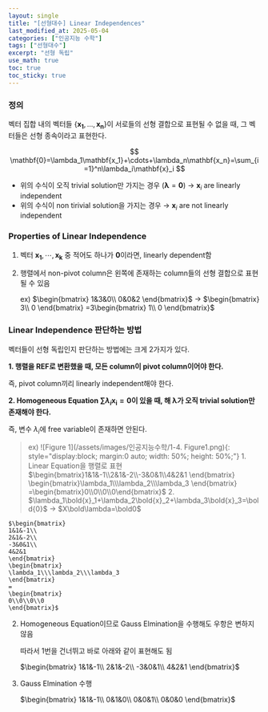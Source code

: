 ```yaml
---
layout: single
title: "[선형대수] Linear Independences"
last_modified_at: 2025-05-04
categories: ["인공지능 수학"]
tags: ["선형대수"]
excerpt: "선형 독립"
use_math: true
toc: true
toc_sticky: true
---
```



### 정의

벡터 집합 내의 벡터들 $\{\mathbf{x_1},\dots,\mathbf{x_n}\}$이 서로들의 선형 결합으로 표현될 수 없을 때, 그 벡터들은 선형 종속이라고 표현한다.

$$
\mathbf{0}=\lambda_1\mathbf{x_1}+\cdots+\lambda_n\mathbf{x_n}=\sum_{i=1}^n\lambda_i\mathbf{x}_i
$$

- 위의 수식이 오직 trivial solution만 가지는 경우 $(\boldsymbol\lambda=\mathbf{0})$ → $\mathbf{x}_i$ are linearly independent
- 위의 수식이 non tirivial solution을 가지는 경우 → $\mathbf{x}_i$ are not linearly independent

### Properties of Linear Independence

1. 벡터 $\mathbf{x_1},\cdots,\mathbf{x_k}$ 중 적어도 하나가 $\mathbf{0}$이라면, linearly dependent함
2. 행렬에서 non-pivot column은 왼쪽에 존재하는 column들의 선형 결합으로 표현될 수 있음
    
    ex) $\begin{bmatrix}
    1&3&0\\
    0&0&2
    \end{bmatrix}$ → $\begin{bmatrix}
    3\\
    0
    \end{bmatrix}
    =3\begin{bmatrix}
    1\\
    0
    \end{bmatrix}$

### Linear Independence 판단하는 방법

벡터들이 선형 독립인지 판단하는 방법에는 크게 2가지가 있다.

**1. 행렬을 REF로 변환했을 때, 모든 column이 pivot column이어야 한다.**
    
즉, pivot column끼리 linearly independent해야 한다.
    
**2. Homogeneous Equation $\sum\lambda_i\mathbf{x_i}=\mathbf{0}$이 있을 때, 해 $\boldsymbol\lambda$가 오직 trivial solution만 존재해야 한다.**
    
즉, 변수 $\lambda_i$에 free variable이 존재하면 안된다.
    
> ex) ![Figure 1](/assets/images/인공지능수학/1-4. Figure1.png){: style="display:block; margin:0 auto; width: 50%; height: 50%;"}
	1. Linear Equation을 행렬로 표현
        $\begin{bmatrix}1&1&-1\\2&1&-2\\-3&0&1\\4&2&1    \end{bmatrix}
    \begin{bmatrix}\lambda_1\\\lambda_2\\\lambda_3    \end{bmatrix}
    =\begin{bmatrix}0\\0\\0\\0\end{bmatrix}$
    2. 
    $\lambda_1\bold{x}_1+\lambda_2\bold{x}_2+\lambda_3\bold{x}_3=\bold{0}$ → $X\bold\lambda=\bold0$
    
    $\begin{bmatrix}
    1&1&-1\\
    2&1&-2\\
    -3&0&1\\
    4&2&1
    \end{bmatrix}
    \begin{bmatrix}
    \lambda_1\\\lambda_2\\\lambda_3
    \end{bmatrix}
    =
    \begin{bmatrix}
    0\\0\\0\\0
    \end{bmatrix}$
    
2. Homogeneous Equation이므로 Gauss Elmination을 수행해도 우항은 변하지 않음
    
    따라서 1번을 건너뛰고 바로 아래와 같이 표현해도 됨
    
    $\begin{bmatrix}
    1&1&-1\\
    2&1&-2\\
    -3&0&1\\
    4&2&1
    \end{bmatrix}$
    
3. Gauss Elmination 수행
    
    $\begin{bmatrix}
    1&1&-1\\
    0&1&0\\
    0&0&1\\
    0&0&0
    \end{bmatrix}$
